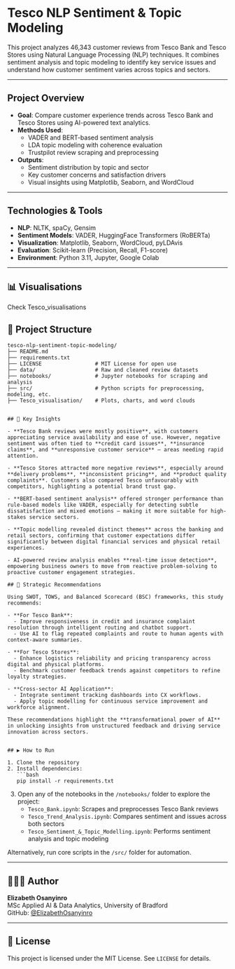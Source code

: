 # Tesco NLP Sentiment & Topic Modeling

This project analyzes 46,343 customer reviews from Tesco Bank and Tesco Stores using Natural Language Processing (NLP) techniques. It combines sentiment analysis and topic modeling to identify key service issues and understand how customer sentiment varies across topics and sectors.

---

## Project Overview

- **Goal**: Compare customer experience trends across Tesco Bank and Tesco Stores using AI-powered text analytics.
- **Methods Used**:
  - VADER and BERT-based sentiment analysis
  - LDA topic modeling with coherence evaluation
  - Trustpilot review scraping and preprocessing
- **Outputs**:
  - Sentiment distribution by topic and sector
  - Key customer concerns and satisfaction drivers
  - Visual insights using Matplotlib, Seaborn, and WordCloud

---

## Technologies & Tools

- **NLP**: NLTK, spaCy, Gensim
- **Sentiment Models**: VADER, HuggingFace Transformers (RoBERTa)
- **Visualization**: Matplotlib, Seaborn, WordCloud, pyLDAvis
- **Evaluation**: Scikit-learn (Precision, Recall, F1-score)
- **Environment**: Python 3.11, Jupyter, Google Colab

---

## 📊 Visualisations
Check Tesco_visualisations

## 📁 Project Structure

```
tesco-nlp-sentiment-topic-modeling/
├── README.md
├── requirements.txt
├── LICENSE                 # MIT License for open use
├── data/                   # Raw and cleaned review datasets
├── notebooks/              # Jupyter notebooks for scraping and analysis
├── src/                    # Python scripts for preprocessing, modeling, etc.
├── Tesco_visualisation/    # Plots, charts, and word clouds


## 📌 Key Insights

- **Tesco Bank reviews were mostly positive**, with customers appreciating service availability and ease of use. However, negative sentiment was often tied to **credit card issues**, **insurance claims**, and **unresponsive customer service** — areas needing rapid attention.

- **Tesco Stores attracted more negative reviews**, especially around **delivery problems**, **inconsistent pricing**, and **product quality complaints**. Customers also compared Tesco unfavourably with competitors, highlighting a potential brand trust gap.

- **BERT-based sentiment analysis** offered stronger performance than rule-based models like VADER, especially for detecting subtle dissatisfaction and mixed emotions — making it more suitable for high-stakes service sectors.

- **Topic modelling revealed distinct themes** across the banking and retail sectors, confirming that customer expectations differ significantly between digital financial services and physical retail experiences.

- AI-powered review analysis enables **real-time issue detection**, empowering business owners to move from reactive problem-solving to proactive customer engagement strategies.

## 🧭 Strategic Recommendations

Using SWOT, TOWS, and Balanced Scorecard (BSC) frameworks, this study recommends:

- **For Tesco Bank**:
  - Improve responsiveness in credit and insurance complaint resolution through intelligent routing and chatbot support.
  - Use AI to flag repeated complaints and route to human agents with context-aware summaries.

- **For Tesco Stores**:
  - Enhance logistics reliability and pricing transparency across digital and physical platforms.
  - Benchmark customer feedback trends against competitors to refine loyalty strategies.

- **Cross-sector AI Application**:
  - Integrate sentiment tracking dashboards into CX workflows.
  - Apply topic modelling for continuous service improvement and workforce alignment.

These recommendations highlight the **transformational power of AI** in unlocking insights from unstructured feedback and driving service innovation across sectors.


## ▶️ How to Run

1. Clone the repository
2. Install dependencies:
   ```bash
   pip install -r requirements.txt
   ```
3. Open any of the notebooks in the `/notebooks/` folder to explore the project:
   - `Tesco_Bank.ipynb`: Scrapes and preprocesses Tesco Bank reviews
   - `Tesco_Trend_Analysis.ipynb`: Compares sentiment and issues across both sectors
   - `Tesco_Sentiment_&_Topic_Modelling.ipynb`: Performs sentiment analysis and topic modeling

Alternatively, run core scripts in the `/src/` folder for automation.

---

## 👩🏽‍💻 Author

**Elizabeth Osanyinro**  
MSc Applied AI & Data Analytics, University of Bradford  
GitHub: [@ElizabethOsanyinro](https://github.com/ElizabethOsanyinro)

---

## 📄 License

This project is licensed under the MIT License. See `LICENSE` for details.
